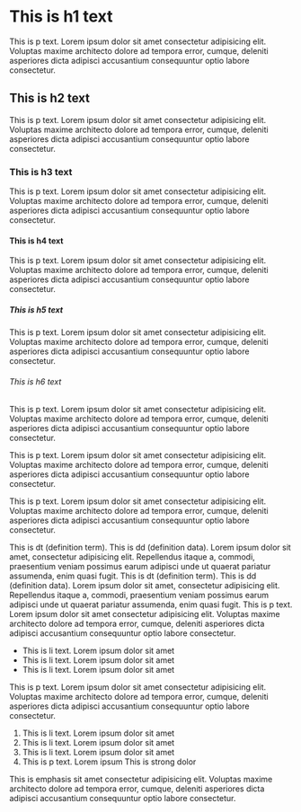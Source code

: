 
# This is h1 text

This is p text. Lorem ipsum dolor sit amet consectetur adipisicing elit. Voluptas maxime architecto dolore ad tempora error, cumque, deleniti asperiores dicta adipisci accusantium consequuntur optio labore consectetur.

## This is h2 text

This is p text. Lorem ipsum dolor sit amet consectetur adipisicing elit. Voluptas maxime architecto dolore ad tempora error, cumque, deleniti asperiores dicta adipisci accusantium consequuntur optio labore consectetur.

### This is h3 text

This is p text. Lorem ipsum dolor sit amet consectetur adipisicing elit. Voluptas maxime architecto dolore ad tempora error, cumque, deleniti asperiores dicta adipisci accusantium consequuntur optio labore consectetur.

#### This is h4 text

This is p text. Lorem ipsum dolor sit amet consectetur adipisicing elit. Voluptas maxime architecto dolore ad tempora error, cumque, deleniti asperiores dicta adipisci accusantium consequuntur optio labore consectetur.

##### This is h5 text

This is p text. Lorem ipsum dolor sit amet consectetur adipisicing elit. Voluptas maxime architecto dolore ad tempora error, cumque, deleniti asperiores dicta adipisci accusantium consequuntur optio labore consectetur.

###### This is h6 text

This is p text. Lorem ipsum dolor sit amet consectetur adipisicing elit. Voluptas maxime architecto dolore ad tempora error, cumque, deleniti asperiores dicta adipisci accusantium consequuntur optio labore consectetur.

This is p text. Lorem ipsum dolor sit amet consectetur adipisicing elit. Voluptas maxime architecto dolore ad tempora error, cumque, deleniti asperiores dicta adipisci accusantium consequuntur optio labore consectetur.

This is p text. Lorem ipsum dolor sit amet consectetur adipisicing elit. Voluptas maxime architecto dolore ad tempora error, cumque, deleniti asperiores dicta adipisci accusantium consequuntur optio labore consectetur.

This is dt (definition term).
This is dd (definition data). Lorem ipsum dolor sit amet, consectetur adipisicing elit. Repellendus itaque a, commodi, praesentium veniam possimus earum adipisci unde ut quaerat pariatur assumenda, enim quasi fugit.
This is dt (definition term).
This is dd (definition data). Lorem ipsum dolor sit amet, consectetur adipisicing elit. Repellendus itaque a, commodi, praesentium veniam possimus earum adipisci unde ut quaerat pariatur assumenda, enim quasi fugit.
This is p text. Lorem ipsum dolor sit amet consectetur adipisicing elit. Voluptas maxime architecto dolore ad tempora error, cumque, deleniti asperiores dicta adipisci accusantium consequuntur optio labore consectetur.

* This is li text. Lorem ipsum dolor sit amet
* This is li text. Lorem ipsum dolor sit amet
* This is li text. Lorem ipsum dolor sit amet

This is p text. Lorem ipsum dolor sit amet consectetur adipisicing elit. Voluptas maxime architecto dolore ad tempora error, cumque, deleniti asperiores dicta adipisci accusantium consequuntur optio labore consectetur.

1. This is li text. Lorem ipsum dolor sit amet
2. This is li text. Lorem ipsum dolor sit amet
3. This is li text. Lorem ipsum dolor sit amet
4. This is p text. Lorem ipsum This is strong dolor

 This is emphasis sit amet consectetur adipisicing elit. Voluptas maxime architecto dolore ad tempora error, cumque, deleniti asperiores dicta adipisci accusantium consequuntur optio labore consectetur.
